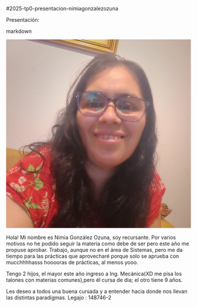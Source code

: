 #2025-tp0-presentacion-nimiagonzalezozuna

Presentación:

markdown

![Foto](imagen/nimi.jpg)

Hola!
Mi nombre es Nimia González Ozuna, soy recursante. Por varios motivos no he podido seguir la materia como debe de ser pero este año me propuse aprobar.
Trabajo, aunque no en el área de Sistemas, pero me da tiempo para las prácticas que aprovecharé porque solo se aprueba con mucchhhhasss hooooras de prácticas, al menos yooo.

Tengo 2 hijos, el mayor este año ingreso a Ing. Mecánica(XD me pisa los talones con materias comunes),pero él cursa de dia; el otro tiene 9 años.

Les deseo a todos una buena cursada y a entender hacia donde nos llevan las distintas paradigmas.
Legajo : 148746-2


